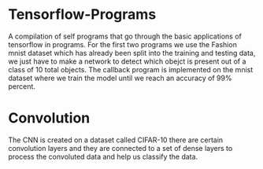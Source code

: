 # Tensorflow-Programs
A compilation of self programs that go through the basic applications of tensorflow in programs.
For the first two programs we use the Fashion mnist dataset which has already been split into the 
training and testing data, we just have to make a network to detect which obejct is present out of 
a class of 10 total objects.
The callback program is implemented on the mnist dataset where we train the model until we reach an
accuracy of 99% percent.


# Convolution
The CNN is created on a dataset called CIFAR-10 there are certain convolution layers and they are
connected to a set of dense layers to process the convoluted data and help us classify the data.
